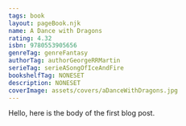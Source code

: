 ```yaml
---
tags: book
layout: pageBook.njk
name: A Dance with Dragons
rating: 4.32
isbn: 9780553905656
genreTag: genreFantasy
authorTag: authorGeorgeRRMartin
serieTag: serieASongOfIceAndFire
bookshelfTag: NONESET
description: NONESET
coverImage: assets/covers/aDanceWithDragons.jpg
---
```


Hello, here is the body of the first blog post.